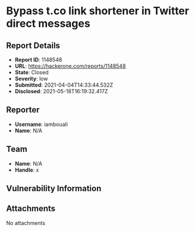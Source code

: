 # Bypass t.co link shortener in Twitter direct messages

## Report Details
- **Report ID**: 1148548
- **URL**: https://hackerone.com/reports/1148548
- **State**: Closed
- **Severity**: low
- **Submitted**: 2021-04-04T14:33:44.532Z
- **Disclosed**: 2021-05-18T16:19:32.417Z

## Reporter
- **Username**: iambouali
- **Name**: N/A

## Team
- **Name**: N/A
- **Handle**: x

## Vulnerability Information


## Attachments
No attachments

